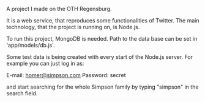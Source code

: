 A project I made on the OTH Regensburg.

It is a web service, that reproduces some functionalities of Twitter. The main technology, that the project is running on, is Node.js.

To run this project, MongoDB is needed. Path to the data base can be set in 'app/models/db.js'.

Some test data is being created with every start of the Node.js server. For example you can just log in as:

E-mail: homer@simpson.com
Password: secret

and start searching for the whole Simpson family by typing "simpson" in the search field.
